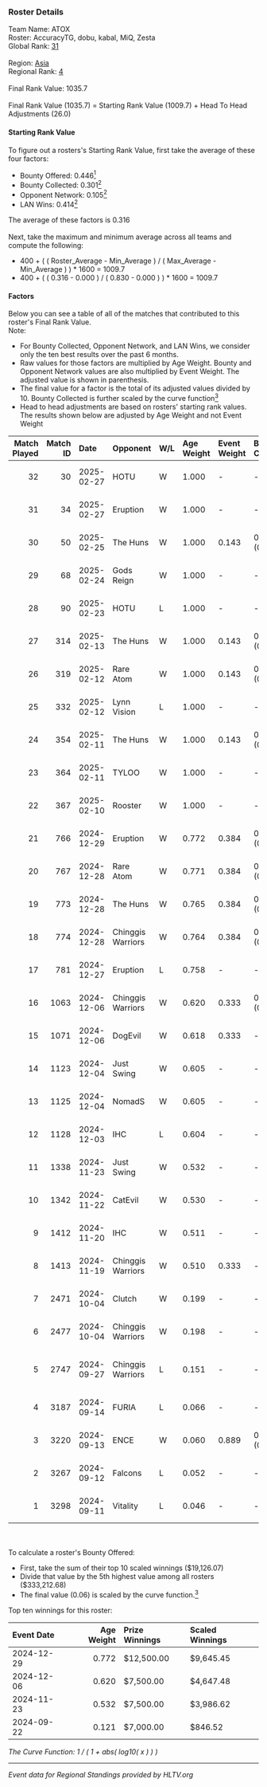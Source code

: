 ### Roster Details<br />
Team Name: ATOX<br />
Roster: AccuracyTG, dobu, kabal, MiQ, Zesta<br />
Global Rank: [31](../../standings_global_2025_03_03.md)<br />
<br />
Region: [Asia]( ../../standings_asia_2025_03_03.md)<br />
Regional Rank: [4]( ../../standings_asia_2025_03_03.md)<br />
<br />
Final Rank Value:  1035.7<br />
<br />
Final Rank Value (1035.7) = Starting Rank Value (1009.7) + Head To Head Adjustments (26.0)<br />

#### Starting Rank Value<br />
To figure out a rosters's Starting Rank Value, first take the average of these four factors:<br />
- Bounty Offered: 0.446[<sup>1</sup>](#table2)
- Bounty Collected: 0.301[<sup>2</sup>](#table1)
- Opponent Network: 0.105[<sup>2</sup>](#table1)
- LAN Wins: 0.414[<sup>2</sup>](#table1)

The average of these factors is 0.316<br />
<br />
Next, take the maximum and minimum average across all teams and compute the following:<br />
- 400 + ( ( Roster_Average - Min_Average ) / ( Max_Average - Min_Average ) ) * 1600 = 1009.7
- 400 + ( ( 0.316 - 0.000 ) / ( 0.830 - 0.000 ) ) * 1600 = 1009.7


#### Factors<br />
Below you can see a table of all of the matches that contributed to this roster's Final Rank Value.<br />
Note:<br />

- For Bounty Collected, Opponent Network, and LAN Wins, we consider only the ten best results over the past 6 months.
- Raw values for those factors are multiplied by Age Weight. Bounty and Opponent Network values are also multiplied by Event Weight. The adjusted value is shown in parenthesis.
- The final value for a factor is the total of its adjusted values divided by 10. Bounty Collected is further scaled by the curve function[<sup>3</sup>](#curveFunction)
- Head to head adjustments are based on rosters' starting rank values. The results shown below are adjusted by Age Weight and not Event Weight
<span id="table1"></span><br />


| Match Played | Match ID | Date       | Opponent          | W/L | Age Weight | Event Weight | Bounty Collected | Opponent Network | LAN Wins  | H2H Adj. | Roster                               |
| -: | -: | :- | :- | :- | :- | :- | :- | :- | :- | -: | :- |
|           32 |       30 | 2025-02-27 | HOTU              | W   | 1.000      | -            | -                | -                | 0 (0.000) |     3.93 | AccuracyTG, dobu, kabal, MiQ, Zesta  |
|           31 |       34 | 2025-02-27 | Eruption          | W   | 1.000      | -            | -                | -                | 0 (0.000) |     8.82 | AccuracyTG, dobu, kabal, MiQ, Zesta  |
|           30 |       50 | 2025-02-25 | The Huns          | W   | 1.000      | 0.143        | 0.024 (0.003)    | 0.481 (0.069)    | 0 (0.000) |     9.10 | AccuracyTG, dobu, kabal, MiQ, Zesta  |
|           29 |       68 | 2025-02-24 | Gods Reign        | W   | 1.000      | -            | -                | -                | -         |     7.93 | AccuracyTG, dobu, kabal, MiQ, Zesta  |
|           28 |       90 | 2025-02-23 | HOTU              | L   | 1.000      | -            | -                | -                | -         |   -27.48 | AccuracyTG, dobu, kabal, MiQ, Zesta  |
|           27 |      314 | 2025-02-13 | The Huns          | W   | 1.000      | 0.143        | 0.024 (0.003)    | 0.481 (0.069)    | -         |     9.25 | AccuracyTG, dobu, kabal, MiQ, Zesta  |
|           26 |      319 | 2025-02-12 | Rare Atom         | W   | 1.000      | 0.143        | 0.025 (0.004)    | -                | -         |    10.12 | AccuracyTG, dobu, kabal, MiQ, Zesta  |
|           25 |      332 | 2025-02-12 | Lynn Vision       | L   | 1.000      | -            | -                | -                | -         |   -23.18 | AccuracyTG, dobu, kabal, MiQ, Zesta  |
|           24 |      354 | 2025-02-11 | The Huns          | W   | 1.000      | 0.143        | 0.024 (0.003)    | 0.481 (0.069)    | -         |     9.17 | AccuracyTG, dobu, kabal, MiQ, Zesta  |
|           23 |      364 | 2025-02-11 | TYLOO             | W   | 1.000      | -            | -                | -                | -         |     5.71 | AccuracyTG, dobu, kabal, MiQ, Zesta  |
|           22 |      367 | 2025-02-10 | Rooster           | W   | 1.000      | -            | -                | -                | -         |     3.53 | AccuracyTG, dobu, kabal, MiQ, Zesta  |
|           21 |      766 | 2024-12-29 | Eruption          | W   | 0.772      | 0.384        | 0.014 (0.004)    | 0.375 (0.111)    | 1 (0.772) |     8.01 | AccuracyTG, dobu, kabal, MiQ, Zesta  |
|           20 |      767 | 2024-12-28 | Rare Atom         | W   | 0.771      | 0.384        | 0.025 (0.007)    | 0.456 (0.135)    | 1 (0.771) |     7.68 | AccuracyTG, dobu, kabal, MiQ, Zesta  |
|           19 |      773 | 2024-12-28 | The Huns          | W   | 0.765      | 0.384        | 0.024 (0.007)    | 0.481 (0.141)    | 1 (0.765) |     7.59 | AccuracyTG, dobu, kabal, MiQ, Zesta  |
|           18 |      774 | 2024-12-28 | Chinggis Warriors | W   | 0.764      | 0.384        | 0.015 (0.004)    | 0.525 (0.154)    | 1 (0.764) |     4.38 | AccuracyTG, dobu, kabal, MiQ, Zesta  |
|           17 |      781 | 2024-12-27 | Eruption          | L   | 0.758      | -            | -                | -                | -         |   -16.19 | AccuracyTG, dobu, kabal, MiQ, Zesta  |
|           16 |     1063 | 2024-12-06 | Chinggis Warriors | W   | 0.620      | 0.333        | 0.015 (0.003)    | 0.525 (0.108)    | -         |     3.55 | AccuracyTG, dobu, kabal, MiQ, Zesta  |
|           15 |     1071 | 2024-12-06 | DogEvil           | W   | 0.618      | 0.333        | -                | 0.491 (0.101)    | -         |     1.37 | AccuracyTG, dobu, kabal, MiQ, Zesta  |
|           14 |     1123 | 2024-12-04 | Just Swing        | W   | 0.605      | -            | -                | -                | -         |     2.73 | AccuracyTG, dobu, kabal, MiQ, Zesta  |
|           13 |     1125 | 2024-12-04 | NomadS            | W   | 0.605      | -            | -                | -                | -         |     1.09 | AccuracyTG, dobu, kabal, MiQ, Zesta  |
|           12 |     1128 | 2024-12-03 | IHC               | L   | 0.604      | -            | -                | -                | -         |   -16.38 | AccuracyTG, dobu, kabal, MiQ, Zesta  |
|           11 |     1338 | 2024-11-23 | Just Swing        | W   | 0.532      | -            | -                | -                | -         |     2.33 | AccuracyTG, dobu, kabal, MiQ, Zesta  |
|           10 |     1342 | 2024-11-22 | CatEvil           | W   | 0.530      | -            | -                | -                | -         |     1.05 | AccuracyTG, dobu, kabal, MiQ, Zesta  |
|            9 |     1412 | 2024-11-20 | IHC               | W   | 0.511      | -            | -                | -                | -         |     2.16 | AccuracyTG, dobu, kabal, MiQ, Zesta  |
|            8 |     1413 | 2024-11-19 | Chinggis Warriors | W   | 0.510      | 0.333        | -                | 0.525 (0.089)    | -         |     3.22 | AccuracyTG, dobu, kabal, MiQ, Zesta  |
|            7 |     2471 | 2024-10-04 | Clutch            | W   | 0.199      | -            | -                | -                | 1 (0.199) |     0.41 | cool4st, dobu, kabal, MiQ, yAmi      |
|            6 |     2477 | 2024-10-04 | Chinggis Warriors | W   | 0.198      | -            | -                | -                | 1 (0.198) |     1.34 | cool4st, dobu, kabal, MiQ, yAmi      |
|            5 |     2747 | 2024-09-27 | Chinggis Warriors | L   | 0.151      | -            | -                | -                | -         |    -4.49 | dobu, FlyNN, kabal, MiQ, yAmi        |
|            4 |     3187 | 2024-09-14 | FURIA             | L   | 0.066      | -            | -                | -                | -         |    -0.31 | Annihilation, dobu, kabal, MiQ, yAmi |
|            3 |     3220 | 2024-09-13 | ENCE              | W   | 0.060      | 0.889        | 0.135 (0.007)    | -                | 1 (0.060) |     0.91 | Annihilation, dobu, kabal, MiQ, yAmi |
|            2 |     3267 | 2024-09-12 | Falcons           | L   | 0.052      | -            | -                | -                | -         |    -1.37 | Annihilation, dobu, kabal, MiQ, yAmi |
|            1 |     3298 | 2024-09-11 | Vitality          | L   | 0.046      | -            | -                | -                | -         |    -0.01 | Annihilation, dobu, kabal, MiQ, yAmi |

<br />
<span id="table2"></span><br />
To calculate a roster's Bounty Offered:<br />

- First, take the sum of their top 10 scaled winnings ($19,126.07)
- Divide that value by the 5th highest value among all rosters ($333,212.68)
- The final value (0.06) is scaled by the curve function.[<sup>3</sup>](#curveFunction)

Top ten winnings for this roster:<br />

| Event Date | Age Weight | Prize Winnings | Scaled Winnings |
| :- | -: | :- | :- |
| 2024-12-29 |      0.772 | $12,500.00     | $9,645.45       |
| 2024-12-06 |      0.620 | $7,500.00      | $4,647.48       |
| 2024-11-23 |      0.532 | $7,500.00      | $3,986.62       |
| 2024-09-22 |      0.121 | $7,000.00      | $846.52         |


<span id="curveFunction"></span>_The Curve Function: 1 / ( 1 + abs( log10( x ) ) )_<br />

---
_Event data for Regional Standings provided by HLTV.org_<br />
